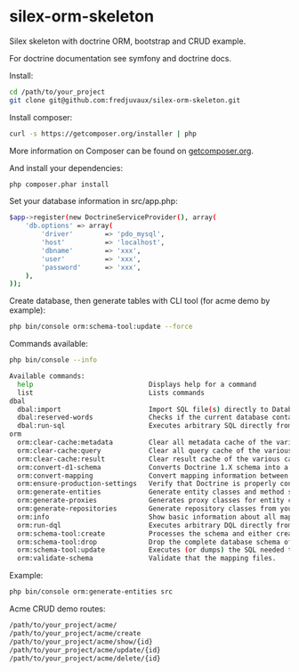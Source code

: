 silex-orm-skeleton
==================

Silex skeleton with doctrine ORM, bootstrap and CRUD example.

For doctrine documentation see symfony and doctrine docs.

Install:
```bash
cd /path/to/your_project
git clone git@github.com:fredjuvaux/silex-orm-skeleton.git
```

Install composer:
```bash
curl -s https://getcomposer.org/installer | php
```
More information on Composer can be found on [getcomposer.org](http://getcomposer.org/).

And install your dependencies:
```bash
php composer.phar install
```

Set your database information in src/app.php:
```bash
$app->register(new DoctrineServiceProvider(), array(
    'db.options' => array(
        'driver'        => 'pdo_mysql',
        'host'          => 'localhost',
        'dbname'        => 'xxx',
        'user'          => 'xxx',
        'password'      => 'xxx',
    ),
));
```

Create database, then generate tables with CLI tool (for acme demo by example):
```bash
php bin/console orm:schema-tool:update --force
```

Commands available:
```bash
php bin/console --info
```

```bash
Available commands:
  help                             Displays help for a command
  list                             Lists commands
dbal
  dbal:import                      Import SQL file(s) directly to Database.
  dbal:reserved-words              Checks if the current database contains identifiers that are reserved.
  dbal:run-sql                     Executes arbitrary SQL directly from the command line.
orm
  orm:clear-cache:metadata         Clear all metadata cache of the various cache drivers.
  orm:clear-cache:query            Clear all query cache of the various cache drivers.
  orm:clear-cache:result           Clear result cache of the various cache drivers.
  orm:convert-d1-schema            Converts Doctrine 1.X schema into a Doctrine 2.X schema.
  orm:convert-mapping              Convert mapping information between supported formats.
  orm:ensure-production-settings   Verify that Doctrine is properly configured for a production environment.
  orm:generate-entities            Generate entity classes and method stubs from your mapping information.
  orm:generate-proxies             Generates proxy classes for entity classes.
  orm:generate-repositories        Generate repository classes from your mapping information.
  orm:info                         Show basic information about all mapped entities
  orm:run-dql                      Executes arbitrary DQL directly from the command line.
  orm:schema-tool:create           Processes the schema and either create it directly on EntityManager Storage Connection or generate the SQL output.
  orm:schema-tool:drop             Drop the complete database schema of EntityManager Storage Connection or generate the corresponding SQL output.
  orm:schema-tool:update           Executes (or dumps) the SQL needed to update the database schema to match the current mapping metadata.
  orm:validate-schema              Validate that the mapping files.
```

Example:
```bash
php bin/console orm:generate-entities src
```

Acme CRUD demo routes:
```bash
/path/to/your_project/acme/
/path/to/your_project/acme/create
/path/to/your_project/acme/show/{id}
/path/to/your_project/acme/update/{id}
/path/to/your_project/acme/delete/{id}
```
